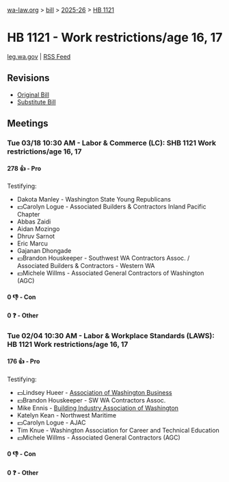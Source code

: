 [wa-law.org](/) > [bill](/bill/) > [2025-26](/bill/2025-26/) > [HB 1121](/bill/2025-26/hb/1121/)

# HB 1121 - Work restrictions/age 16, 17
[leg.wa.gov](https://app.leg.wa.gov/billsummary?BillNumber=1121&Year=2025&Initiative=false) | [RSS Feed](./rss.xml)

## Revisions
* [Original Bill](1/)
* [Substitute Bill](S/)

## Meetings
### Tue 03/18 10:30 AM - Labor & Commerce (LC): SHB 1121 Work restrictions/age 16, 17
#### 278 👍 - Pro
Testifying:
* Dakota Manley - Washington State Young Republicans
* 💵Carolyn Logue - Associated Builders & Contractors Inland Pacific Chapter
* Abbas Zaidi
* Aidan Mozingo
* Dhruv Sarnot
* Eric Marcu
* Gajanan Dhongade
* 💵Brandon Houskeeper - Southwest WA Contractors Assoc. / Associated Builders & Contractors - Western WA
* 💵Michele Willms - Associated General Contractors of Washington (AGC)

#### 0 👎 - Con

#### 0 ❓ - Other

### Tue 02/04 10:30 AM - Labor & Workplace Standards (LAWS): HB 1121 Work restrictions/age 16, 17
#### 176 👍 - Pro
Testifying:
* 💵Lindsey Hueer - [Association of Washington Business](/org/association_of_washington_business/)
* 💵Brandon Houskeeper - SW WA Contractors Assoc.
* Mike Ennis - [Building Industry Association of Washington](/org/building_industry_association_of_washington/)
* Katelyn Kean - Northwest Maritime
* 💵Carolyn Logue - AJAC
* Tim Knue - Washington Association for Career and Technical Education
* 💵Michele Willms - Associated General Contractors (AGC)

#### 0 👎 - Con

#### 0 ❓ - Other
